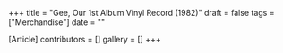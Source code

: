 +++
title = "Gee, Our 1st Album Vinyl Record (1982)"
draft = false
tags = ["Merchandise"]
date = ""

[Article]
contributors = []
gallery = []
+++